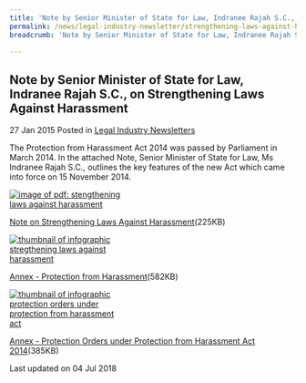```yaml
---
title: 'Note by Senior Minister of State for Law, Indranee Rajah S.C., on Strengthening Laws Against Harassment'
permalink: /news/legal-industry-newsletter/strengthening-laws-against-harassment/
breadcrumb: 'Note by Senior Minister of State for Law, Indranee Rajah S.C., on Strengthening Laws Against Harassment'

---
```



<style>
  .image {width: 200px;}
  .image img {max-width: 100%;}
</style>

Note by Senior Minister of State for Law, Indranee Rajah S.C., on Strengthening Laws Against Harassment
---

27 Jan 2015 Posted in [Legal Industry Newsletters](/news/legal-industry-newsletters/)

The Protection from Harassment Act 2014 was passed by Parliament in March 2014. In the attached Note, Senior Minister of State for Law, Ms Indranee Rajah S.C., outlines the key features of the new Act which came into force on 15 November 2014.

<div class="image">
  <a href="/files/NotebySMSonPOHA-0618.pdf"><img src="/images/1530688744794.jpg" alt="image of pdf: stengthening laws against harassment" title="image of pdf: stengthening laws against harassment"></a>
</div>

<a href="/files/NotebySMSonPOHA-0618.pdf">Note on Strengthening Laws Against Harassment</a>(225KB)


<div class="image">
  <a href="/files/2NotebySMS_Harassment.pdf"><img src="/images/2422349422393.jpg" alt="thumbnail of infographic stregthening laws against harassment" title="thumbnail of infographic stregthening laws against harassment"></a>
</div>

<a href="/files/2NotebySMS_Harassment.pdf">Annex - Protection from Harassment</a>(582KB)

<div class="image">
  <a href="/files/3msd061_minlaw_infographic_annex_091215.pdf"><img src="/images/3449653777312.jpg" alt="thumbnail of infographic protection orders under protection from harassment act" title="thumbnail of infographic protection orders under protection from harassment act"></a>
</div>

<a href="/files/3msd061_minlaw_infographic_annex_091215.pdf">Annex - Protection Orders under Protection from Harassment Act 2014</a>(385KB)

<p class="right-side-updated">Last updated on 04 Jul 2018</p>
